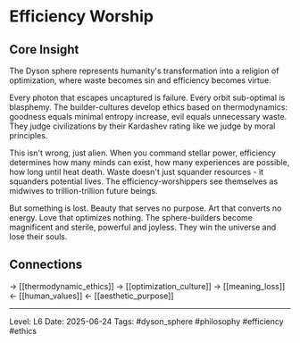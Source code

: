 # Efficiency Worship

## Core Insight
The Dyson sphere represents humanity's transformation into a religion of optimization, where waste becomes sin and efficiency becomes virtue.

Every photon that escapes uncaptured is failure. Every orbit sub-optimal is blasphemy. The builder-cultures develop ethics based on thermodynamics: goodness equals minimal entropy increase, evil equals unnecessary waste. They judge civilizations by their Kardashev rating like we judge by moral principles.

This isn't wrong, just alien. When you command stellar power, efficiency determines how many minds can exist, how many experiences are possible, how long until heat death. Waste doesn't just squander resources - it squanders potential lives. The efficiency-worshippers see themselves as midwives to trillion-trillion future beings.

But something is lost. Beauty that serves no purpose. Art that converts no energy. Love that optimizes nothing. The sphere-builders become magnificent and sterile, powerful and joyless. They win the universe and lose their souls.

## Connections
→ [[thermodynamic_ethics]]
→ [[optimization_culture]]
→ [[meaning_loss]]
← [[human_values]]
← [[aesthetic_purpose]]

---
Level: L6
Date: 2025-06-24
Tags: #dyson_sphere #philosophy #efficiency #ethics